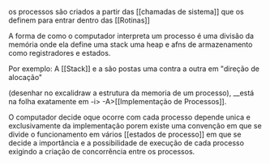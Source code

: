 os processos são criados a partir das [[chamadas de sistema]] que os definem para entrar dentro das [[Rotinas]]  

A forma de como o computador interpreta um processo é uma divisão da memória onde ela define uma stack uma heap e afns de armazenamento como registradores e estados.

Por exemplo:
A [[Stack]] e a  são postas uma contra a outra em "direção de alocação" 

(desenhar no excalidraw a estrutura da memoria de um processo), __está na folha exatamente em -i> -A>[[Implementação de Processos]].

O computador decide oque ocorre com cada processo depende unica e exclusivamente da implementação porem existe uma convenção em que se divide o funcionamento em vários [[estados de processo]] em que se decide a importância e a possibilidade de execução de cada processo exigindo a criação de concorrência entre os processos.

